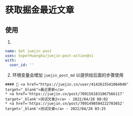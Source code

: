 # 获取掘金最近文章

## 使用

1.

```yaml
name: Get juejin post
uses: SuperHuangXu/juejin-post-action@v1
with:
  user_id: ''
```

2. 环境变量会增加 `juejin_post_md` 以提供给后面的步骤使用
```
#### 🤾‍ <a href="https://juejin.cn/user/4142615541064046" target="_blank">最近更新</a>
* <a href='https://juejin.cn/post/7091561831067566117' target='_blank'>测试文章2</a> - 2022/04/28 08:02
* <a href='https://juejin.cn/post/7091490504222703652' target='_blank'>测试文章</a> - 2022/04/28 03:25
```
